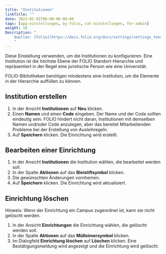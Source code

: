```yaml
---
title: "Institutionen"
linkTitle: ""
date: 2023-02-01T00:00:00-00:00
tags: [app-einstellungen, by-folio, cat-einstellungen, for-admin]
weight: 10
Description: "
    Quellen: [Folio](https://docs.folio.org/docs/settings/settings_tenant/settings_tenant/#settings--tenant--institutions ) <!-- & [GBV](https://info.gebev.de/display/FOLIOGBVEXTERN/Einstellungen+(Mandant):+Institutionen) -->
    "
---
```


Diese Einstellung verwenden, um die Institutionen zu konfigurieren. Eine Institution ist die höchste Ebene der FOLIO Standort-Hierarchie und repräsentiert in der Regel eine juristische Person wie eine Universität.

FOLIO-Bibliotheken benötigen mindestens eine Institution, um die Elemente in der Hierarchie auffüllen zu können.

## Institution erstellen

1.  In der Ansicht **Institutionen** auf **Neu** klicken.
2.  Einen **Namen** und einen **Code** eingeben. Der Name und der Code sollten eindeutig sein. FOLIO hindert nicht daran, Institutionen mit demselben Namen und/oder Code anzulegen, aber das bereitet Mitarbeitenden Probleme bei der Erstellung von Ausleihregeln.
3.  Auf **Speichern** klicken. Die Einrichtung wird erstellt.

## Bearbeiten einer Einrichtung

1.  In der Ansicht **Institutionen** die Institution wählen, die bearbeitet werden soll.
2.  In der Spalte **Aktionen** auf das **Bleistiftsymbol** klicken.
3.  Die gewünschten Änderungen vornhemen.
4.  Auf **Speichern** klicken. Die Einrichtung wird aktualisiert.

## Einrichtung löschen

Hinweis: Wenn der Einrichtung ein Campus zugeordnet ist, kann sie nicht gelöscht werden.

1.  In der Ansicht **Einrichtungen** die Einrichtung wählen, die gelöscht werden soll.
2.  In der Spalte **Aktionen** auf das **Mülleimersymbol** klicken.
3.  Im Dialogfeld **Einrichtung löschen** auf **Löschen** klicken. Eine Bestätigungsmeldung wird angezeigt und die Einrichtung wird gelöscht.
